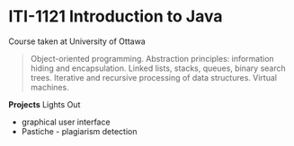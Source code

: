 # ITI-1121 Introduction to Java

Course taken at University of Ottawa
> Object-oriented programming. Abstraction principles: information hiding and encapsulation. Linked lists, stacks, queues, binary search trees. Iterative and recursive processing of data structures. Virtual machines.


**Projects**
Lights Out 
* graphical user interface   
* Pastiche - plagiarism detection
